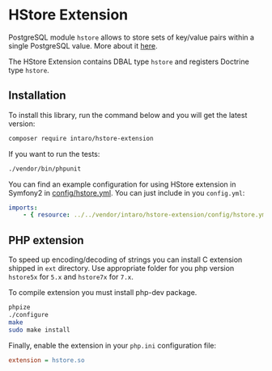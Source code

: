 HStore Extension
==================

PostgreSQL module `hstore` allows to store sets of key/value pairs within a single PostgreSQL value. More about it [here](http://www.postgresql.org/docs/current/static/hstore.html).

The HStore Extension contains DBAL type `hstore` and registers Doctrine type `hstore`.

Installation
------------

To install this library, run the command below and you will get the latest version:

```sh
composer require intaro/hstore-extension
```

If you want to run the tests:

```sh
./vendor/bin/phpunit
```

You can find an example configuration for using HStore extension in Symfony2 in [config/hstore.yml](config/hstore.yml).
You can just include in you `config.yml`:

```yml
imports:
    - { resource: ../../vendor/intaro/hstore-extension/config/hstore.yml }
```

PHP extension
-------------

To speed up encoding/decoding of strings you can install C extension shipped in `ext` directory.
Use appropriate folder for you php version `hstore5x` for `5.x` and `hstore7x` for `7.x`.

To compile extension you must install php-dev package.

```bash
phpize
./configure
make
sudo make install
```

Finally, enable the extension in your `php.ini` configuration file:

```ini
extension = hstore.so
```
